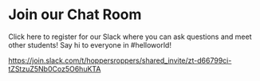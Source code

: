 # Join our Chat Room
Click here to register for our Slack where you can ask questions and meet other students! Say hi to everyone in #helloworld! 

<https://join.slack.com/t/hoppersroppers/shared_invite/zt-d66799ci-tZStzuZ5Nb0Coz5O6huKTA> 
